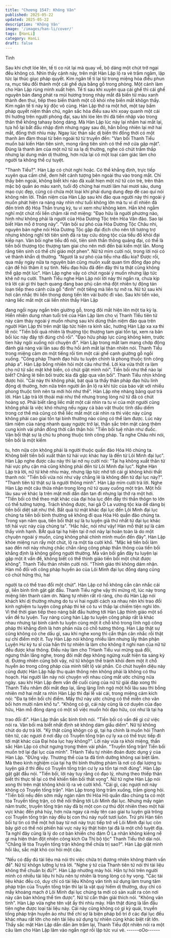 ```yaml
---
title: "Chương 1547: Không Vân"
published: 2025-05-22
updated: 2025-05-22
description: 'Không Vân'
image: '/images/han-li/cover/'
tags: [HanLi]
category: HanLi
draft: false
---
```


Tinh

Sau khi chợt lóe lên, tế ti co rút lại mà quay về, bộ dáng một chút
trở ngại đều không có. Nhìn thấy cảnh này, trên mặt Hàn Lập lộ ra
vẻ trầm ngâm, lập tức lại thúc giục pháp quyết. Kim ngân tế ti lại
từ trong miệng hỏa điểu phun ra, mục tiêu đổi thành một cái ghế
dựa bằng gỗ trong phòng.
Một cảnh làm cho Hàn Lập rùng mình xuất hiện.
Tế ti sau khi xuyên qua cái ghế thì cái ghế nguyên bản đang phát
ra mùi hương trong nháy mắt đã biến từ màu xanh thành đen thui,
tiếp theo biến thành một cỗ khói nhẹ biến mất khôgn thấy. Kim
ngân tế ti này kỳ độc vô cùng.
Hàn Lập thở ra một hơi, một tay bấm pháp quyết niệm thần chú,
ngân sắc hỏa điểu sau khi xoay quanh một cái thì hướng trên
người phóng đại, sau khi lóe lên thì đã tiến nhập vào trong thân
thể không tahasy bóng dáng.
Mà Hàn Lập lúc này lại nhắm hai mắt lại, tựa hồ lại bắt đầu nhập
định nhưng ngay sau đó, hắn bỗng nhiên lại mở hai mắt, đồng
thời nhíu mày.
Ngay lúc thàn sắc dị biến thì đồng thời có một thanh âm đàm
thoại từ bên ngoài từ từ truyền đến: "Van bối Thanh Tiểu muốn
bái kiến Hàn tiên sinh, mong rằng tiên sinh có thể mở cửa gặp
mặt".
Đúng là thanh âm của một nữ tử xa lạ dị thường, nghe có chút
trầm thấp nhưng lại dung mãn dị thường, hơn nữa lại có một loại
cảm giác làm cho người ta không thể cự tuyệt.

"Thanh Tiểu?". Hàn Lập có chút nghi hoặc. Có thể khẳng định,
trực tiếp xuyên qua cấm chế, đem hết cảnh tượng bên ngoài thu
vào trong mắt.
Chỉ thấy bên ngoài, không biết khi nào đã xuất hiẹn một nữ tử còn
trẻ, trên thân mặc bộ quần áo màu xanh, tuổi độ chừng hai mươi
lăm hai mươi sáu, dung mạo cực đẹp, cũng có chứa một loại khí
phái dung dung đẹp đẽ cao quí nói không nên lời.
Thần niệm của Hàn Lập sau khi đảo qua người này thì ngoài ý
muốn phát hiện ra nàng này nhìn như tuổi không lớn mà tu vi dĩ
nhiên đã đến trình độ Hóa Thần trung kỳ, tu vi xem như không
kém.
Hắn khẽ ngẫm nghĩ một chút rồi liền chậm rãi mở miệng: "Đạo
hữu là người phương nào, hình như không phải là người của Hỏa
Dương Tộc trên Hỏa Vân đảo. Sao lại biết Hàn mỗ ở trong này".
"Vãn bối sư phó của Hỏa Dương Tộc Châu nhi, nguyên bản nghe
nói Hỏa Dương Tộc gặp đại địch cho nên tới tương trợ nhưng
không nghĩ tới tiên sinh đã ra tay cứu dòng tộc của tiểu đồ khỏi
đại kiếp nạn. Vãn bối nghe tiểu đồ nói, tiên sinh thần thông quảng
đại, có thể là tiền bối thượng tộc thượng tam giai cho nên mới đến
bái kiến một lần. Mong rằng tiên sinh có thể chỉ giáo một phen".
Nữ tử mỉm cười nói, trong lời nói có vẻ thành khẩn dị thường.
"Ngươi là sư phó của tiểu nha đầu kia? Được rồi, qua mấy ngày
nữa ta nguyên bản cũng muốn xuất quan tìm đồng đạo phụ cận
để hỏi thăm ít sự tình. Nếu đạo hữu đã đến đây thì ta thật cũng
không thể gặp một lúc". Hàn Lập nghe vậy có chút ngoài ý muốn
nhưng lập tức khẽ nở nụ cười.
Thanh Tiểu nghe Hàn Lập nói lời này thì ngẩn ra, chưa kịp trả lời
cái gì thì bạch quang đang bao phủ căn nhà đột nhiên tự động tán
loạn tiếp theo cánh cửa gỗ "đinh" một tiếng mà liền tự mở ra.
Nữ tử sau khi hơi cân nhắc thì liền thong dong tiến lên vài bước
đi vào.
Sau khi tiến vào, nàng liếc mắt một cái liền nhìn thấy Hàn Lập

đang ngồi ngay ngắn trên giường gỗ, trong đôi mắt hiện lên một
tia kỳ lạ.
Hiển nhiên dung nhan tuổi trẻ của Hàn Lập làm cho vị Thanh TIểu
tiên tử này cảm tháy ngoài ý muốn nhưng sau khi dùng thần niệm
đảo qua trên người Hàn Lập thì trên mặt lập tức hiện ra kính sắc,
hướng Hàn Lập xa xa thi lễ nói: "Tiền bối quả nhiên là thượng tộc
thượng tam giai tồn tại, xem ra bãn bối lúc này đây tới đúng chỗ
rồi".
"Đạo hữu pháp lực cũng không kém, trước tien hãy ngôi xuống
nói chuyện đi". Hàn Lập trong mắt lam mang chớp động đánh giá
nàng vài lần sau đó thu hồi ánh mắt lại thản nhiên nói.
Thanh Tiểu trong miệng cảm ơn một tiếng rồi tìm một cái ghế
cạnh giường gỗ ngồi xuống.
"Công pháp Thanh đạo hữu tu luyện chính là phong thuộc tính
công pháp a". Hàn Lập bỗng nhiên hỏi một câu như thế.
Lời kia vừa thốt ra làm cho nữ tử sắc mặt khẽ biến, có chút giật
mình nói". Tiền bối như thế nào lại biết? Chẳng lẽ tiền bối trước
kia đã gặp qua vãn bối". Thanh Tiểu nhịn không được hỏi.
"Cái này thì không phải, bát quá ta thấy thân pháp đạo hữu linh
động dị thường, hơn nữa trên người ẩn ẩn lộ ra khí tức của bảo
vật với nhiều phong thuộc tính nên ta mới hỏi như thế". Hàn Lập
nhẹ nhàng bâng quơ trả lời.
Hàn Lập trả lời thoải mái như thế nhưng trong lòng nữ tử đã có
chút hoảng sợ. Phải biết rằng liếc mắt một cái nhìn ra tu vi của
một người cũng không phải là việc khó nhưng nếu ngay cả bảo
vật thuộc tính dấu diếm trong cơ thể mà cũng có thể liếc mắt một
cái nhìn ra thì việc này cũng không phải cao giai tồn tại bình
thường nào cũng có thể làm được.
Lúc này tâm niệm của nàng nhanh quay ngược trở lại, thần sắc
trên mặt càng thêm cung kính vài phần đồng thời cẩn thận hỏi:
"Tiền bối tuệ nhãn như đuốc. Vãn bối thật sự là chủ tu phong
thuộc tính công pháp. Ta nghe Châu nhi nói, tiền bối là một kiếm

tu, hơn nữa còn không phải là người thuộc quần đảo Hỏa Hô
chúng ta. Không biết tiền bối xuất thân từ hải vực khác hay là đến
từ Lôi Minh đại lục".
Hàn Lập nghe được câu này thì lại nở nụ cười nói: "Tại hạ không
xuất thân từ hải vực phụ cận mà cũng không phải đến từ Lôi Minh
đại lục".
Nghe Hàn Lập trả lời, nữ tử khẽ nhíu mày, nhưng lập tức nhớ tới
cái gì không khỏi thất thanh nói: "Tiền bối vừa nói như vậy chẳng
lẽ là không đến từ đại lục này?".
"Thanh tiên tử thật sự là người thông minh". Hàn Lập mỉm cười
trả lời.
Nghe Hàn Lập một câu thừa nhận trong lòng nữ tử quay cuồng
một trận. Một hồi lâu sau vẻ khác lạ trên mặt mới dần dần tan đi
nhưng lại thở ra một hơi.
"TIền bối có thể theo mặt khác của đại hỏa lục đến đây thì thần
thôgn to lớn có thể tưởng tượng. Trách không được, hai gã Ô La
vương tộc kia dễ dàng bị tiền bối diệt sát như thế. Bất quá từ mặt
khác đại lục đến Lôi Minh đại lục chúng ta tiền bối bình thường sẽ
không đi qua Hỏa Hô quần đảo chúng ta. Trong vạn năm qua, tiền
bối thật sự là tu luyện giả thứ nhất từ đại lục khác tới hải vực này
của chúng ta".
"Hắc hắc, nói như vậy! Hàn mỗ thật sự là cảm thấy vinh hạnh. BẤt
quá tại hạ hiện tại ở nơi này lại hoàn toàn là do một chyuện ngoài
ý muốn, cũng không phải chính mình muốn đến đây". Hàn Lập
khóe miệng run rẩy một chút, lộ ra một tia cười khổ.
"Mặc kệ tiền bối làm sao đến nơi này nhưng chắc chắn rằng công
pháp thần thông của tiền bối khẳng định là không giống người
thường. Mà vãn bối gần đây tu luyện lại gặp một ít vấn đề, không
biết có thể thỉnh giáo tiền bối một chút được không". Thanh Tiểu
thản nhiên cười nói.
"Thỉnh giáo thì không dám nhận. Hàn mỗ đối với công pháp huyền
ảo của Lôi Minh đại lục đồng dạng cũng có chút hứng thú, hai

người ta có thể trao đổi một chút". Hàn Lập cơ hồ không cần cân
nhắc cái gì, liền bình tĩnh gật gật đầu.
Thanh Tiểu nghe vậy thì mừng rỡ, lúc này trong miệng liên thanh
cảm ơn.
Nàng tự nhiên rất rõ ràng, cho dù Hàn Lập nói khách khí dị
thường nhưng do tu vi hai người cách xa nhau nên khi trao đổi
kinh nghiệm tu luyện công pháp thì kẻ có tu vi thấp lại chiếm tiện
nghi lớn.
Vì thế thời gian tiếp theo nàng bắt đầu hướng tới Hàn Lập thỉnh
giáo một số vấn đề tu lyuện. Tuy nàng cùng hàn Lập tu luyện
công pháp rất là khác nhau nhưng tại bình cảnh tu luyện cùng
một ít chỗ khó trong lĩnh ngộ công pháp thì khẳng định là hơn
phân nửa có chỗ tương thông.
Hàn Lập thật sự cũng không có che dấu gì, sau khi nghe xong thì
cẩn thận cân nhắc rồi thật sự chỉ điểm một ít. Tuy Hàn Lập nói
không nhiều lắm nhưng lấy thân phận Luyện Hư kỳ tu sĩ của hắn
thì tự nhiên là làm cho không ít nghi nan của nữ tử đều được khai
thông. Điều này làm cho THanh Tiểu vui mừng quá đỗi, ngưng
thần lắng nghe, trong đôi mắt đẹp không ngừng xuất hiện tia sáng
kỳ dị.
Đương nhiên cũng bởi vậy, nữ tử khôgn thể tránh khỏi đem một ít
chỗ huyền ảo trong công pháp của mình tiết lộ vài phần. Có chút
huyền diệu này cũng được Hàn Lập hấp thu quán thông nên
không phải là không có thu hoạch.
Hai người lần này nói chuyện với nhau cũng mất ước chừng nửa
ngày. sau khi Hàn Lập đem vấn đề cuối cùng của nữ tử giải đáp
xong thì Thanh Tiểu nhắm đôi mắt đẹp lại, lẳng lặng lĩnh ngộ một
hồi lâu sau thì bỗng nhiên mở hai mắt ra nhìn Hàn Lập thi đại lễ
vài cái, trong miệng cảm kích nói: "Đa tạ tiền bối chỉ điểm. Mấy
thứ này ước chừng có thể miễn cho vãn bối hơn mười năm khổ
tu".
"Không có gì, cái này cũng là cơ duyên của đạo hữu, Hàn mỗ
đòng dạng có một số việc muốn hỏi đạo hữu, coi như là tại hạ

trao đổi đi". Hàn Lập thần sắc bình tĩnh nói.
"Tiền bối có vấn đề gì cứ việc nói ra. Vãn bối mà biết nhất định sẽ
không dám giấu diếm". Nữ tử không chút do dự trả lời.
"Kỳ thật cũng khôgn có gì, tại hạ chính là muốn hỏi Thanh tiên tử,
các ngươi ở nơi đây có Truyền tống trận cự ly xa có thể trực tiếp
đi tới mặt khác của Đại hỏa lục hay không?". Lời này vừa ra khỏi
miệng, thần sắc Hàn Lập có chút ngưng trọng thêm vài phần.
"Truyền tống trận! Tiền bối muốn trở lại đại lục của mình". THanh
Tiểu tự nhiên đoán được dụng ý của Hàn Lập.
"ĐÚng vậy. Thương thế của ta đã tĩnh dưỡng không sai biệt lắm.
Mà theo kinh nghiệm của tại hạ thì bình thường phàm là nơi có
đại lượng tu luyện giả ở thì đều có Truyền tống trận cư ly xa tồn
tại mới đúng". Hàn Lập gật gật đầu nói.
"Tiền bối, lời này tuy rằng có đạo lý, nhưng theo thiếp thân biết thì
thực tế lại có thể khiến tiền bối thất vọng". Nữ tử nghe Hàn Lập
nói xong thì trên mặt không khỏi lộ ra vẻ cười khổ.
"Cái gì, các ngươi nơi này không có Truyền tống trận". Hàn Lập
trong lòng trầm xuống, trầm giọng hỏi.
"Tiền bối nếu đến sớm mấy ngàn năm thì Hỏa Hô quần đảo
chúng ta có một tòa Truyền tống trận, có thể nối thẳng tới Lôi
Minh đại lục. Nhưng mấy ngàn năm trước, truyền tống trận này đã
bị một con cự thú đột nhiên theo một hải vực khác đến phá hủy,
hơn nửa ngay cả mấy tên cao giai tu luyện giả trông coi Truyền
tống trận này đều bị con thú này nuốt tươi luôn.
Trừ phi Hàn tiền bối tự tin có thể một hơi bay từ nơi này trực tiếp
trở về Lôi Minh đại lục còn bây giờ có thể nói phiến hải vực này kỳ
thật hiện tại đã là một chỗ tuyệt địa. Ta nghĩ đây cũng là lý do cơ
bản khiến cho đám Ô La nhân không kiêng nể gì mà hiện thân đột
nhiên công kích Oa Thị bộ tộc" Thanh Tiểu thở dài nói.
"Chẳng lẽ tòa Truyền tống trận không thể chữa trị sao?". Hàn Lập
giật mình hồi lâu, sắc mặt khó coi hỏi một câu.

"Nếu có đầy đủ tài liệu mà nói thì việc chữa trị đương nhiên không
thành vấn đề". Nữ tử khôgn lưỡng lự trả lời.
"Nghe ý tứ của Thanh tiên tử nói thì tài liệu không thể chuẩn bị
đủ?". Hàn Lập nhướng mày hỏi. Hắn tự hỏi trên người mình có
nhiều tài liệu hi hữu nên tự nhiên là trong lòng có hy vọng.
"Các tài liệu khác đều có, duy chỉ có tài liệu Không vân tinh sử
dụng làm trung tâm pháp trận của Truyền tống trận thì lại là vật
quý hiếm dị thường, duy chỉ có mấy khoáng mạch ở Lôi Minh đại
lục chúng ta mới có sản xuất ra còn nơi này căn bản không thể
tìm được". Nữ tử cẩn thận giải thích nói.
"Không vân tinh". Hàn Lập vừa nghe tên vật ấy thì nhíu mày.
Hắn thật đúng là lần đầu tiên nghe được loại tài liệu này. Cái này
cũng không có gì kỳ quái, truyền tống pháp trận huyền ảo như thế
chỉ sợ là biện pháp bố trí ở các đại lục đều khác nhau rất lớn cho
nên tài liệu sử dụng tự nhiên cũng khác biệt rất lớn.
Thấy sắc mặt Hàn Lập dần dần âm trầm lại, Thanh Tiểu đột nhiên
nói ra một câu làm cho Hàn Lập lâm vào ngẩn ngơ rồi lập tức vui
vẻ.
------oOo------
